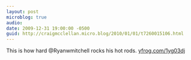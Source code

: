 ```yaml
---
layout: post
microblog: true
audio: 
date: 2009-12-31 19:00:00 -0500
guid: http://craigmcclellan.micro.blog/2010/01/01/t7260015106.html
---
```

This is how hard @Ryanwmitchell rocks his hot rods.  [yfrog.com/1yg03dj](http://yfrog.com/1yg03dj)
